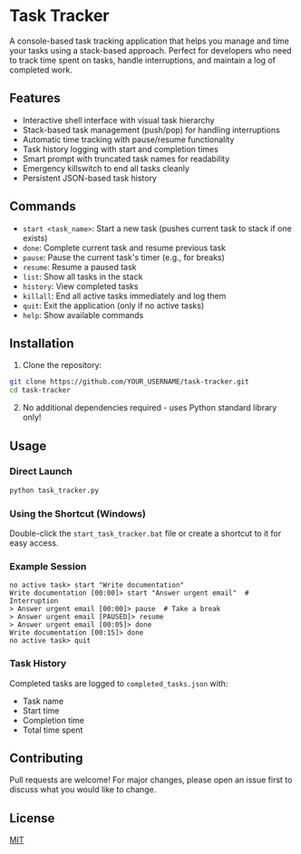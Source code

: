 # Task Tracker

A console-based task tracking application that helps you manage and time your tasks using a stack-based approach. Perfect for developers who need to track time spent on tasks, handle interruptions, and maintain a log of completed work.

## Features

- Interactive shell interface with visual task hierarchy
- Stack-based task management (push/pop) for handling interruptions
- Automatic time tracking with pause/resume functionality
- Task history logging with start and completion times
- Smart prompt with truncated task names for readability
- Emergency killswitch to end all tasks cleanly
- Persistent JSON-based task history

## Commands

- `start <task_name>`: Start a new task (pushes current task to stack if one exists)
- `done`: Complete current task and resume previous task
- `pause`: Pause the current task's timer (e.g., for breaks)
- `resume`: Resume a paused task
- `list`: Show all tasks in the stack
- `history`: View completed tasks
- `killall`: End all active tasks immediately and log them
- `quit`: Exit the application (only if no active tasks)
- `help`: Show available commands

## Installation

1. Clone the repository:
```bash
git clone https://github.com/YOUR_USERNAME/task-tracker.git
cd task-tracker
```

2. No additional dependencies required - uses Python standard library only!

## Usage

### Direct Launch
```bash
python task_tracker.py
```

### Using the Shortcut (Windows)
Double-click the `start_task_tracker.bat` file or create a shortcut to it for easy access.

### Example Session
```
no active task> start "Write documentation"
Write documentation [00:00]> start "Answer urgent email"  # Interruption
> Answer urgent email [00:00]> pause  # Take a break
> Answer urgent email [PAUSED]> resume
> Answer urgent email [00:05]> done
Write documentation [00:15]> done
no active task> quit
```

### Task History
Completed tasks are logged to `completed_tasks.json` with:
- Task name
- Start time
- Completion time
- Total time spent

## Contributing

Pull requests are welcome! For major changes, please open an issue first to discuss what you would like to change.

## License

[MIT](https://choosealicense.com/licenses/mit/)
